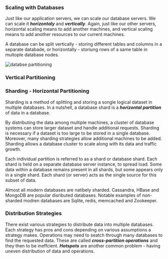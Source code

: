 ### Scaling with Databases

Just like our application servers, we can scale our database servers. We can scale it ***horizontaly*** and ***vertically***.
Again, just like our other servers, horizontal scaling means to add another machines, and vertical scaling means to add another resources to our current machines.

A database can be split vertically - storing different tables and columns in a separate databade, or horizontally - storiung rows of a same table in multople database nodes.

![databse partitioning](https://miro.medium.com/max/700/1*yyHih3GveWruzwYgLxTu3w.png)

### Vertical Partitioning


### Sharding - Horizontal Partitioning

Sharding is a method of splitting and storing a songle logical dataset in multiple databases.
In a nutshell, a database shard is a ***horizontal partition*** of data in a database.

By distributing the data among multiple machines, a cluster of database systems can store larger dataset and handle additional requests. Sharding is necessary if a dataset is too large to be stored in a single database. Moreover, many sharding strategies allow additional machines to be added. Sharding allows a database cluster to scale along with its data and traffic growth.

Each individual partition is referred to as a shard or database shard. Each shard is held on a separate database server instance, to spread load.
Some data within a database remains present in all shards, but some appears only in a single shard. Each shard (or server) acts as the single source for this subset of data.

Almost all modern databases are natibely sharded. Cassandra, HBase and MongoDB are popular disributed databases.
Notable examples of non-sharded modren databases are Sqlite, redis, memcached and Zookeeper.

### Distribution Strategies  

There exist various strategies to distribute data into multiple databases.
Each strategy has pros and cons depending on various assumptions a strategy makes.
Operations may need to seatch through many databases to find the requested data. These are called ***cross-partition operations*** and they then to be ineffcient.
***Hotspots*** are another common problem - having uneven distribution of data and operations.
